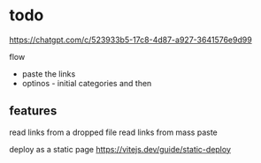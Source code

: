# todo

<https://chatgpt.com/c/523933b5-17c8-4d87-a927-3641576e9d99>

flow

- paste the links
- optinos - initial categories and then

## features

read links from a dropped file
read links from mass paste

deploy as a static page
<https://vitejs.dev/guide/static-deploy>

